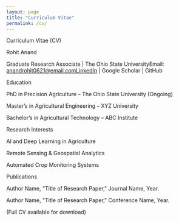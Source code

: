 ```yaml
---
layout: page
title: "Curriculum Vitae"
permalink: /cv/
---
```

Curriculum Vitae (CV)

Rohit Anand

Graduate Research Associate | The Ohio State UniversityEmail: anandrohit0621@email.comLinkedIn | Google Scholar | GitHub

Education

PhD in Precision Agriculture – The Ohio State University (Ongoing)

Master’s in Agricultural Engineering – XYZ University

Bachelor’s in Agricultural Technology – ABC Institute

Research Interests

AI and Deep Learning in Agriculture

Remote Sensing & Geospatial Analytics

Automated Crop Monitoring Systems

Publications

Author Name, "Title of Research Paper," Journal Name, Year.

Author Name, "Title of Research Paper," Conference Name, Year.

(Full CV available for download)
